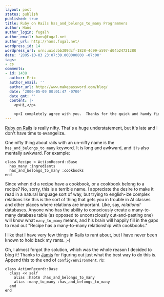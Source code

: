 ```yaml
---
layout: post
status: publish
published: true
title: Ruby on Rails has_and_belongs_to_many Programmers
author: Hans
author_login: fugalh
author_email: hans@fugal.net
author_url: http://hans.fugal.net/
wordpress_id: 14
wordpress_url: urn:uuid:bb309dcf-1828-4c99-a597-d04b24721280
date: '2005-10-03 23:07:39.000000000 -07:00'
tags:
- cs
comments:
- id: 1438
  author: Eric
  author_email: ''
  author_url: http://www.makepassword.com/blog/
  date: '2006-05-09 00:01:47 -0700'
  date_gmt: ''
  content: |-
    <p>Hi,</p>

    <p>I completely agree with you.  Thanks for the quick and handy fix!</p>
---
```

<p><a href="http://rubyonrails.com">Ruby on Rails</a> is really nifty. That's a huge
understatement, but it's late and I don't have time to evangelize.</p>

<p>One nifty thing about rails with an un-nifty name is the
<code>has_and_belongs_to_many</code> keyword. It is long and awkward, and it is also
mentally awkward. For example:</p>

<pre><code>class Recipe &lt; ActionRecord::Base
  has_many :ingredients
  has_and_belongs_to_many :cookbooks
end
</code></pre>

<p>Since when did a recipe have a cookbook, or a cookbook belong to a recipe? No,
sorry, this is a terrible name. I appreciate the desire to make it read in a
natural language sort of way, but trying to english-ize complex relations like
this is the sort of thing that gets you in trouble in AI classes and other
places where relations are important. Like, say, <em>relational</em> databases. Anyone
who has the ability to consciously create a many-to-many database table (as
opposed to unconsciously cut-and-pasting one) will know what <code>many_to_many</code>
means, and his brain will happily fill in the gaps to read out "Recipe has a
many-to-many relationship with cookbooks."</p>

<p>I like that I have very few things in Rails to rant about, but I have never
been known to hold back my rants. ;-)</p>

<p>Oh, I almost forgot the solution, which was the whole reason I decided to blog it! Thanks to <a href="http://jamis.jamisbuck.org/">Jamis</a> for figuring out just what the best way to do this is. Append this to the end of <code>config/environment.rb</code>:</p>

<pre><code>class ActionRecord::Base
  class &lt;&lt; self
    alias :habtm :has_and_belongs_to_many
    alias :many_to_many :has_and_belongs_to_many
  end
end
</code></pre>
